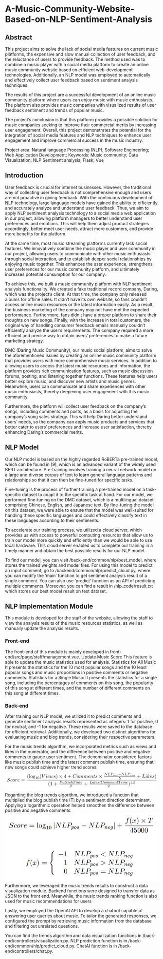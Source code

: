 # A-Music-Community-Website-Based-on-NLP-Sentiment-Analysis

## Abstract
This project aims to solve the lack of social media features on current music platforms, the
expensive and slow manual collection of user feedback, and the reluctance of users to provide
feedback. The method used was to combine a music player with a social media platform to create
an online music community website based on efficient web-development technologies. Additionally,
an NLP model was employed to automatically and effectively collect user feedback based on
sentiment analysis techniques.

The results of this project are a successful development of an online music community platform
where users can enjoy music with music enthusiasts. The platform also provides music companies
with visualized results of user feedback sentiment and trends of popular music.

The project’s conclusion is that this platform provides a possible solution for music companies
seeking to improve their commercial merits by increasing user engagement. Overall, this project
demonstrates the potential for the integration of social media features and NLP techniques to
enhance user engagement and improve commercial success in the music industry.

Project area: Natural language Processing (NLP); Software Engineering; Web Application Development;
Keywords: Music community; Data Visualization; NLP Sentiment analysis; Flask; Vue

## Introduction
User feedback is crucial for internet businesses. However, the traditional way of collecting user
feedback is not comprehensive enough and users are not proactive in giving feedback. With the
continuous development of NLP technology, large language models have gained the ability to
efficiently and accurately analyze and understand user feedback. Thus, we aim to apply NLP
sentiment analysis technology to a social media web application in our project, allowing platform
managers to better understand user preferences and emotions. This will help them adjust product
strategies accordingly, better meet user needs, attract more customers, and provide more benefits
for the platform.

At the same time, most music streaming platforms currently lack social features. We innovatively
combine the music player and user community in our project, allowing users to communicate with
other music enthusiasts through social interaction, and to establish deeper social relationships by
enjoying music together. This enhances the user experience, strengthens user preferences for our
music community platform, and ultimately increases potential consumption for our company.

To achieve this, we built a music community platform with NLP sentiment analysis functionality.
We created a fake traditional record company, Daring, which was the project’s client. At that
time, the company only released albums for offline sales. It didn’t have its own website, so fans
couldn’t access online music resources or the latest information easily. As a result, the business
marketing of the company may not have met the expected performance. Furthermore, fans didn’t
have a proper platform to share their thoughts on new songs. Finally, with the increase in total
customers, the original way of handling consumer feedback emails manually couldn’t efficiently
analyze the user’s requirements. The company required a more efficient and precise way to obtain
users’ preferences to make a future marketing strategy.

DMC (Daring Music Community), our music social platform, aims to solve the aforementioned issues by creating an online music community platform that provides users with more comprehensive
music services. In addition to allowing users to access the latest music resources and information,
the platform provides rich communication features, such as music discussion forums, posting, and
listening together functions. These features help users better explore music, and discover new
artists and music genres. Meanwhile, users can communicate and share experiences with other
music enthusiasts, thereby deepening user engagement with this music community.

Furthermore, the platform will collect user feedback on the company’s songs, including comments
and posts, as a basis for adjusting the company’s song sales strategy. This will help Daring better
understand users’ needs, so the company can apply music products and services that better cater
to users’ preferences and increase user satisfaction, thereby enhancing Daring’s commercial merits.

## NLP Model
Our NLP model is based on the highly regarded RoBERTa pre-trained model,
which can be found in [9], which is an advanced variant of the widely used BERT architecture.
Pre-training involves training a neural network model on a large and diverse corpus of text to learn
general language patterns and relationships so that it can then be fine-tuned for specific tasks.

Fine-tuning is the process of further training a pre-trained model on a task-specific
dataset to adapt it to the specific task at hand. For our model, we performed fine-tuning on the
DMC dataset, which is a multilingual dataset comprising Chinese, English, and Japanese text. By
fine-tuning the model on this dataset, we were able to ensure that the model was well-suited for
handling these specific languages and could effectively classify text in these languages according
to their sentiments.

To accelerate our training process, we utilized a cloud server, which
provides us with access to powerful computing resources that allow us to train our model more
quickly and efficiently than we would be able to use local hardware. This cloud server enabled
us to complete our training in a timely manner and obtain the best possible results for our NLP
model.

To find our model, you can visit /back-end/common/nlp/best_model,
where stores the trained weights and model files. For using this model to predict an input comment,
go to /backend/common/nlp/predict_cloud.py, where you can modify the ’main’ function to get
sentiment analysis result of a single comment. You can also use ’predict’ function as an API
of predicting multiple comments. Moreover, you can find a result in /nlp_code/result.txt which
stores our best model result on test dataset.

## NLP Implementation Module

This module is developed for the staff of the website, allowing the staff to view the analysis results
of the music resources statistics, as well as manually update the analysis results.

### Front-end
The front-end of this module is mainly developed in front-end/src/page/staff/management.vue.
Update Music Score This feature is able to update the music statistics used for analysis.
Statistics for All Music It presents the statistics for the 10 most popular songs and the 10 least
popular songs and music proportions in positive comments or negative comments.
Statistics for a Single Music It presents the statistics for a single song, including the percentages of comments on this song, the popularity of this song at different times, and the number of
different comments on this song at different times.

### Back-end
After training our NLP model, we utilized it to predict comments and generate sentiment analysis
results represented as integers: 1 for positive, 0 for neutral, and -1 for negative. These results were
saved to the database for efficient retrieval. Additionally, we developed two distinct algorithms for
evaluating music and blog trends, considering their respective parameters.

For the music trends algorithm, we incorporated metrics such as views and likes in the numerator,
and the difference between positive and negative comments to gauge user sentiment. The denominator considered factors like music publish time and the latest comment publish time, ensuring
that new songs could achieve higher trend scores.
![这是图片](/1.png "Magic Gardens")
Regarding the blog trends algorithm, we introduced a function that multiplied the blog publish
time (T) by a sentiment direction determinant. Applying a logarithmic operation helped smoothen
the difference between positive and negative comments.
![这是图片](/2.png "Magic Gardens")
Furthermore, we leveraged the music trends results to construct a data visualization module. Backend functions were designed to transfer data as JSON to the front end. Meanwhile, the music trends ranking function is also used for music recommendations for users

Lastly, we employed the OpenAI API to develop a chatbot capable of answering user queries about
music. To tailor the generated responses, we configured the prompt by retrieving music information from the database and filtering out unrelated questions.

You can find the trends algorithm and data visualization functions in /back-end/controllers/visualization.py.
NLP prediction function is in /back-end/common/nlp/predict_cloud.py. ChatAI function is in
/back-end/controllers/chat.py.
